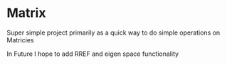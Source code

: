 # Matrix
Super simple project primarily as a quick way to do simple operations on Matricies

In Future I hope to add RREF and eigen space functionality
